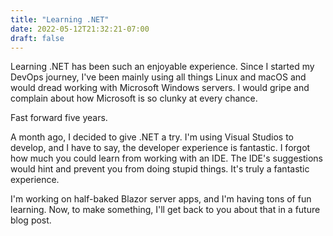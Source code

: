 ```yaml
---
title: "Learning .NET"
date: 2022-05-12T21:32:21-07:00
draft: false
---
```


Learning .NET has been such an enjoyable experience. Since I started my DevOps journey, I've been mainly using all things Linux and macOS and would dread working with Microsoft Windows servers. I would gripe and complain about how Microsoft is so clunky at every chance.

Fast forward five years.

A month ago, I decided to give .NET a try. I'm using Visual Studios to develop, and I have to say, the developer experience is fantastic. I forgot how much you could learn from working with an IDE. The IDE's suggestions would hint and prevent you from doing stupid things. It's truly a fantastic experience.

I'm working on half-baked Blazor server apps, and I'm having tons of fun learning. Now, to make something, I'll get back to you about that in a future blog post.
